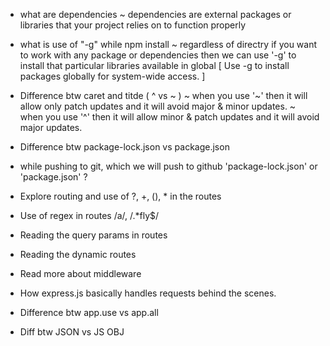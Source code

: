 - what are dependencies
    ~ dependencies are external packages or libraries that your project relies on to function properly


- what is use of "-g" while npm install
    ~ regardless of directry if you want to work with any package or dependencies then we can use '-g' to install that particular libraries
    available in global [ Use -g to install packages globally for system-wide access. ]


- Difference btw caret and titde ( ^ vs  ~ )
    ~ when you use '~' then it will allow only patch updates and it will avoid major & minor updates.
    ~ when you use '^' then it will allow minor & patch updates and it will avoid major updates.
     
- Difference btw package-lock.json vs package.json

- while pushing to git, which we will push to github 'package-lock.json' or 'package.json' ?

- Explore routing and use of ?, +, (), * in the routes

- Use of regex in routes /a/, /.*fly$/

- Reading the query params in routes

- Reading the dynamic routes

- Read more about middleware

- How express.js basically handles requests behind the scenes.

- Difference btw app.use vs app.all

- Diff btw JSON vs JS OBJ